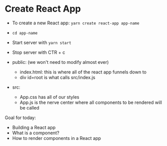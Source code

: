 # Create React App
- To create a new React app: `yarn create react-app app-name`
- `cd app-name`
- Start server with `yarn start`
- Stop server with CTR + c

- public: (we won't need to modify almost ever)
  - index.html: this is where all of the react app funnels down to
  - div id=root is what calls src/index.js

- src: 
  - App.css has all of our styles
  - App.js is the nerve center where all components to be rendered will be called



Goal for today:
- Building a React app
- What is a component?
- How to render components in a React app